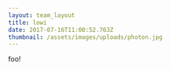 ```yaml
---
layout: team_layout
title: lowi
date: 2017-07-16T11:00:52.763Z
thumbnail: /assets/images/uploads/photon.jpg
---
```

foo!

